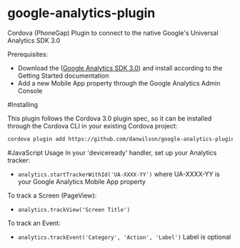 google-analytics-plugin
=======================

Cordova (PhoneGap) Plugin to connect to the native Google's Universal Analytics SDK 3.0

Prerequisites:
* Download the ([Google Analytics SDK 3.0](https://developers.google.com/analytics/devguides/collection/ios/)) and install according to the Getting Started documentation
* Add a new Mobile App property through the Google Analytics Admin Console

#Installing

This plugin follows the Cordova 3.0 plugin spec, so it can be installed through the Cordova CLI in your existing Cordova project:
```bash
cordova plugin add https://github.com/danwilson/google-analytics-plugin.git
```
#JavaScript Usage
In your 'deviceready' handler, set up your Analytics tracker:
* `analytics.startTrackerWithId('UA-XXXX-YY')` where UA-XXXX-YY is your Google Analytics Mobile App property

To track a Screen (PageView):
* `analytics.trackView('Screen Title')`

To track an Event:
* `analytics.trackEvent('Category', 'Action', 'Label')` Label is optional




